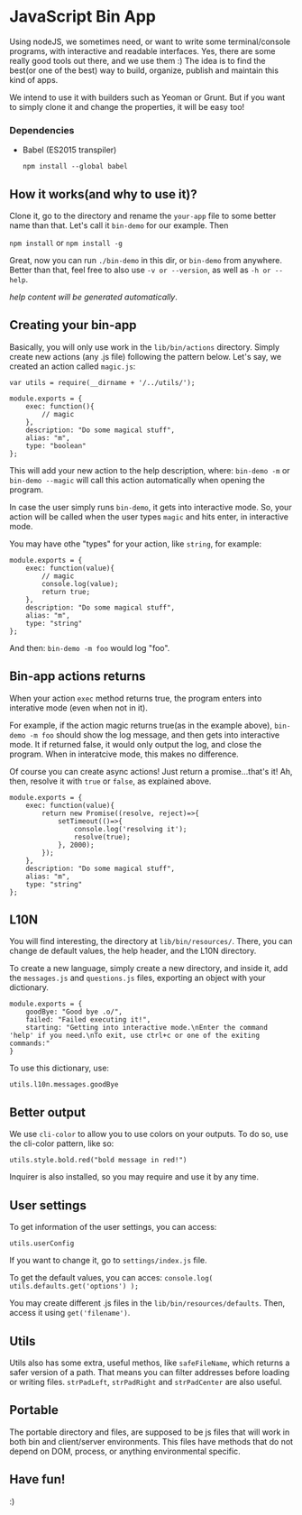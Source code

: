 # JavaScript Bin App

Using nodeJS, we sometimes need, or want to write some terminal/console programs, with interactive and readable interfaces.
Yes, there are some really good tools out there, and we use them :)
The idea is to find the best(or one of the best) way to build, organize, publish and maintain this kind of apps.

We intend to use it with builders such as Yeoman or Grunt.
But if you want to simply clone it and change the properties, it will be easy too!

### Dependencies

- Babel (ES2015 transpiler)

	```npm install --global babel```

## How it works(and why to use it)?

Clone it, go to the directory and rename the `your-app` file to some better name than that. Let's call it `bin-demo` for our example.
Then

```npm install```
or
```npm install -g```

Great, now you can run `./bin-demo` in this dir, or `bin-demo` from anywhere.
Better than that, feel free to also use `-v or --version`, as well as `-h or --help`.

*help content will be generated automatically*.

## Creating your bin-app

Basically, you will only use work in the `lib/bin/actions` directory.
Simply create new actions (any .js file) following the pattern below.
Let's say, we created an action called `magic.js`:

```
var utils = require(__dirname + '/../utils/');

module.exports = {
    exec: function(){
        // magic
    },
    description: "Do some magical stuff",
    alias: "m",
    type: "boolean"
};
```

This will add your new action to the help description, where:
`bin-demo -m` or `bin-demo --magic`  will call this action automatically when opening the program.

In case the user simply runs `bin-demo`, it gets into interactive mode.
So, your action will be called when the user types `magic` and hits enter, in interactive mode.

You may have othe "types" for your action, like `string`, for example:

```
module.exports = {
    exec: function(value){
        // magic
        console.log(value);
        return true;
    },
    description: "Do some magical stuff",
    alias: "m",
    type: "string"
};
```

And then:
```bin-demo -m foo``` would log "foo".

## Bin-app actions returns

When your action `exec` method returns true, the program enters into interative mode (even when not in it).

For example, if the action magic returns true(as in the example above), `bin-demo -m foo` should show the log message, and then gets into interactive mode.
It if returned false, it would only output the log, and close the program.
When in interatcive mode, this makes no difference.

Of course you can create async actions!
Just return a promise...that's it!
Ah, then, resolve it with `true` or `false`, as explained above.

```
module.exports = {
    exec: function(value){
        return new Promise((resolve, reject)=>{
        	setTimeout(()=>{
        		console.log('resolving it');
        		resolve(true);
        	}, 2000);
        });
    },
    description: "Do some magical stuff",
    alias: "m",
    type: "string"
};
```

## L10N

You will find interesting, the directory at `lib/bin/resources/`.
There, you can change de default values, the help header, and the L10N directory.

To create a new language, simply create a new directory, and inside it, add the `messages.js` and `questions.js` files, exporting an object with your dictionary.

```
module.exports = {
    goodBye: "Good bye .o/",
    failed: "Failed executing it!",
    starting: "Getting into interactive mode.\nEnter the command 'help' if you need.\nTo exit, use ctrl+c or one of the exiting commands:"
}
```

To use this dictionary, use:

`utils.l10n.messages.goodBye`


## Better output

We use `cli-color` to allow you to use colors on your outputs.
To do so, use the cli-color pattern, like so:

`utils.style.bold.red("bold message in red!")`

Inquirer is also installed, so you may require and use it by any time.

## User settings

To get information of the user settings, you can access:

`utils.userConfig`

If you want to change it, go to `settings/index.js` file.

To get the default values, you can acces:
`console.log( utils.defaults.get('options') );`

You may create different .js files in the `lib/bin/resources/defaults`. Then, access it using `get('filename')`.

## Utils

Utils also has some extra, useful methos, like `safeFileName`, which returns a safer version of a path. That means you can filter addresses before loading or writing files.
`strPadLeft`, `strPadRight` and `strPadCenter` are also useful.


## Portable

The portable directory and files, are supposed to be js files that will work in both bin and client/server environments.
This files have methods that do not depend on DOM, process, or anything environmental specific.

## Have fun!

:)

